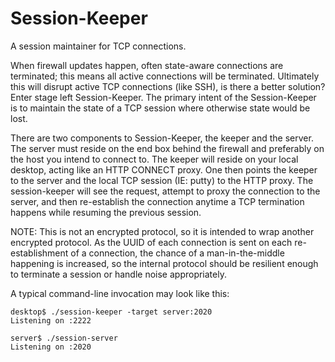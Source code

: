 # Session-Keeper

A session maintainer for TCP connections.

When firewall updates happen, often state-aware connections are terminated; this means all active connections will be terminated.  Ultimately this will disrupt active TCP connections (like SSH), is there a better solution?  Enter stage left Session-Keeper.  The primary intent of the Session-Keeper is to maintain the state of a TCP session where otherwise state would be lost.

There are two components to Session-Keeper, the keeper and the server.  The server must reside on the end box behind the firewall and preferably on the host you intend to connect to.  The keeper will reside on your local desktop, acting like an HTTP CONNECT proxy.  One then points the keeper to the server and the local TCP session (IE: putty) to the HTTP proxy.  The session-keeper will see the request, attempt to proxy the connection to the server, and then re-establish the connection anytime a TCP termination happens while resuming the previous session.

NOTE: This is not an encrypted protocol, so it is intended to wrap another encrypted protocol.  As the UUID of each connection is sent on each re-establishment of a connection, the chance of a man-in-the-middle happening is increased, so the internal protocol should be resilient enough to terminate a session or handle noise appropriately.

A typical command-line invocation may look like this:
```
desktop$ ./session-keeper -target server:2020
Listening on :2222
```

```
server$ ./session-server
Listening on :2020
```
